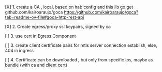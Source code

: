 [X] 1. create a CA , local, based on hab config and this lib
go get github.com/kairoaraujo/goca
https://github.com/kairoaraujo/goca?tab=readme-ov-file#goca-http-rest-api

[X] 2. Create egress/proxy ssl keypairs, signed by ca

[ ] 3. use cert in Egress Component

[ ] 3. create client certificate pairs for mtls server connection establish, else, 404 in ingress

[ ] 4. Certificate can be downloaded , but only from specific ips, maybe as bundle (with ca and client cert)
